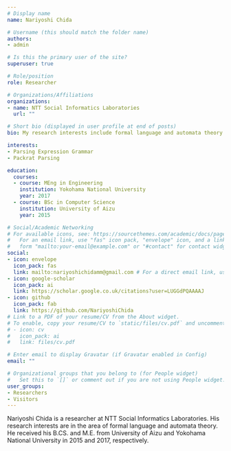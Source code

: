 ```yaml
---
# Display name
name: Nariyoshi Chida

# Username (this should match the folder name)
authors:
- admin

# Is this the primary user of the site?
superuser: true

# Role/position
role: Researcher

# Organizations/Affiliations
organizations:
- name: NTT Social Informatics Laboratories 
  url: ""

# Short bio (displayed in user profile at end of posts)
bio: My research interests include formal language and automata theory.

interests:
- Parsing Expression Grammar
- Packrat Parsing

education:
  courses:
  - course: MEng in Engineering
    institution: Yokohama National University
    year: 2017
  - course: BSc in Computer Science
    institution: University of Aizu
    year: 2015

# Social/Academic Networking
# For available icons, see: https://sourcethemes.com/academic/docs/page-builder/#icons
#   For an email link, use "fas" icon pack, "envelope" icon, and a link in the
#   form "mailto:your-email@example.com" or "#contact" for contact widget.
social:
- icon: envelope
  icon_pack: fas
  link: mailto:nariyoshichidamm@gmail.com # For a direct email link, use "mailto:test@example.org".
- icon: google-scholar
  icon_pack: ai
  link: https://scholar.google.co.uk/citations?user=LUGGdPQAAAAJ
- icon: github
  icon_pack: fab
  link: https://github.com/NariyoshiChida
# Link to a PDF of your resume/CV from the About widget.
# To enable, copy your resume/CV to `static/files/cv.pdf` and uncomment the lines below.
# - icon: cv
#   icon_pack: ai
#   link: files/cv.pdf

# Enter email to display Gravatar (if Gravatar enabled in Config)
email: ""

# Organizational groups that you belong to (for People widget)
#   Set this to `[]` or comment out if you are not using People widget.
user_groups:
- Researchers
- Visitors
---
```


Nariyoshi Chida is a researcher at NTT Social Informatics Laboratories. His research interests are in the area of formal language and automata theory. He received his B.CS. and M.E. from University of Aizu and Yokohama National University in 2015 and 2017, respectively.



